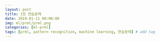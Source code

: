 ```yaml
---
layout: post
title: 1장 연습문제
date: 2019-01-11 00:00:00
img: ml/prml/prml.png
categories: [ml-prml] 
tags: [prml, pattern recognition, machine learning, 연습문제] # add tag
---
```

